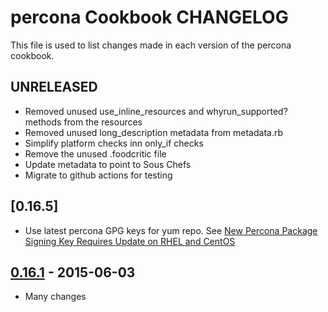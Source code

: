 # percona Cookbook CHANGELOG

This file is used to list changes made in each version of the percona cookbook.

## UNRELEASED

* Removed unused use_inline_resources and whyrun_supported? methods from the resources
* Removed unused long_description metadata from metadata.rb
* Simplify platform checks inn only_if checks
* Remove the unused .foodcritic file
* Update metadata to point to Sous Chefs
* Migrate to github actions for testing

## [0.16.5]

- Use latest percona GPG keys for yum repo. See [New Percona Package Signing Key Requires Update on RHEL and CentOS](https://www.percona.com/blog/2019/02/05/new-percona-package-signing-key-requires-update-on-rhel-and-centos/)

## [0.16.1] - 2015-06-03

- Many changes

[Unreleased]: https://github.com/sous-chefs/percona/compare/v0.16.1...HEAD
[0.16.1]: https://github.com/sous-chefs/percona/compare/v0.16.0...v0.16.1
